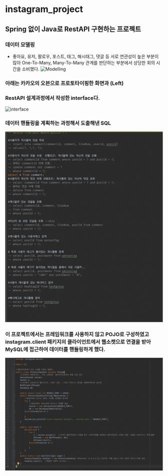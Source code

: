 # instagram_project

## Spring 없이 Java로 RestAPI 구현하는 프로젝트

### 데이터 모델링
- 좋아요, 유저, 팔로우, 포스트, 태그, 해시태그, 댓글 등 서로 연관성이 높은 부분이 많아 One-To-Many, Many-To-Many 관계를 판단하는 부분에서 상당한 회의 시간을 소비했다.
  ![Modelling](./InstagramProject/instagram/src/doc/MySQLModel.png)
### 아래는 카카오의 오븐으로 프로토타이핑한 화면과 (Left)
### RestAPI 설계과정에서 작성한 interface다. 
![interface](./InstagramProject/instagram/src/doc/mainPage05.png)

### 데이터 핸들링을 계획하는 과정해서 도출해낸 SQL 
![sql](./InstagramProject/instagram/src/doc/SQL_query_plan.png)

### 이 프로젝트에서는 프레임워크를 사용하지 않고 POJO로 구성하였고 instagram.client 패키지의 클라이언트에서 웹소켓으로 연결을 받아 MySQL에 접근하여 데이터를 핸들링하게 했다.

![server](./InstagramProject/instagram/src/doc/websocket.png)

